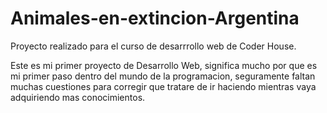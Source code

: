 # Animales-en-extincion-Argentina
Proyecto realizado para el curso de desarrrollo web de Coder House.

Este es mi primer proyecto de Desarrollo Web, significa mucho por que es mi primer paso dentro del mundo de la programacion, seguramente faltan muchas cuestiones para corregir que tratare de ir haciendo mientras vaya adquiriendo mas conocimientos.
